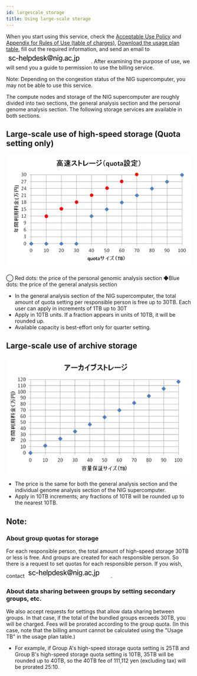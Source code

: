 ```yaml
---
id: largescale_storage
title: Using large-scale storage
---
```


When you start using this service, check the [Acceptable Use Policy](../application/use_policy.md) and [Appendix for Rules of Use (table of charges)](../application/use_policy.md), [Download the usage plan table](../application/resource_extension.md), fill out the required information, and send an email to ![](sc-helpdesk.png). After examining the purpose of use, we will send you a guide to permission to use the billing service.

Note: Depending on the congestion status of the NIG supercomputer, you may not be able to use this service.


The compute nodes and storage of the NIG supercomputer are roughly divided into two sections, the general analysis section and the personal genome analysis section. The following storage services are available in both sections.


## Large-scale use of high-speed storage (Quota setting only)



![](storage1.png)



◯ Red dots: the price of the personal genomic analysis section  ◆Blue dots: the price of the general analysis section

- In the general analysis section of the NIG supercomputer, the total amount of quota setting per responsible person is free up to 30TB. Each user can apply in increments of 1TB up to 30T
- Apply in 10TB units. If a fraction appears in units of 10TB, it will be rounded up.
- Available capacity is best-effort only for quarter setting.


## Large-scale use of archive storage

![](storage3_2.png)


- The price is the same for both the general analysis section and the individual genome analysis section of the NIG supercomputer.
- Apply in 10TB increments; any fractions of 10TB will be rounded up to the nearest 10TB.

## Note:

### About group quotas for storage

 For each responsible person, the total amount of high-speed storage 30TB or less is free. And groups are created for each responsible person. So there is a request to set quotas for each responsible person. If you wish, contact ![](sc-helpdesk.png).


### About data sharing between groups by setting secondary groups, etc.

We also accept requests for settings that allow data sharing between groups. In that case, if the total of the bundled groups exceeds 30TB, you will be charged. Fees will be prorated according to the group quota. (In this case, note that the billing amount cannot be calculated using the "Usage TB" in the usage plan table.)

- For example, if Group A's high-speed storage quota setting is 25TB and Group B's high-speed storage quota setting is 10TB, 35TB will be rounded up to 40TB, so the 40TB fee of 111,112 yen (excluding tax) will be prorated 25:10.

